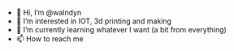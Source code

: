 - 👋 Hi, I’m @walndyn
- 👀 I’m interested in IOT, 3d printing and making
- 🌱 I’m currently learning whatever I want (a bit from everything)
- 📫 How to reach me 

<!---
walndyn/walndyn is a ✨ special ✨ repository because its `README.md` (this file) appears on your GitHub profile.
You can click the Preview link to take a look at your changes.
--->
